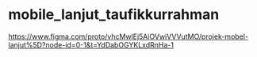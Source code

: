 # mobile_lanjut_taufikkurrahman
https://www.figma.com/proto/vhcMwlEj5AiOVwiVVVutMO/projek-mobel-lanjut%5D?node-id=0-1&t=YdDabOGYKLxdRnHa-1
